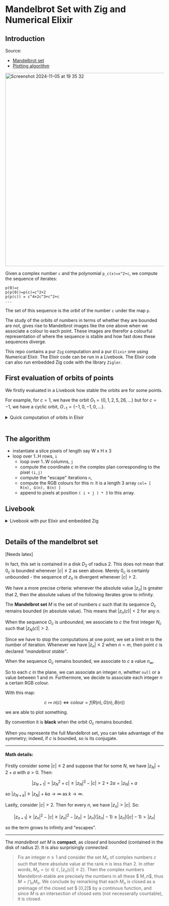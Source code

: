 # Mandelbrot Set with Zig and Numerical Elixir

## Introduction

Source:

- [Mandelbrot set](https://en.wikipedia.org/wiki/Mandelbrot_set)
- [Plotting algorithm](https://en.wikipedia.org/wiki/Plotting_algorithms_for_the_Mandelbrot_set)

<img width="613" alt="Screenshot 2024-11-05 at 19 35 32" src="https://github.com/user-attachments/assets/9eb71bec-b77e-4d04-bc88-bb86d19d6219">

Given a complex number `c` and the polynomial `p_c(x)=x^2+c`, we compute the sequence of iterates:

```
p(0)=c
p(p(0))=p(c)=c^2+2
p(p(c)) = c^4+2c^3+c^2+c
...
```

The set of this sequence is the _orbit_ of the number `c` under the map `p`.

The study of the orbits of numbers in terms of whether they are bounded are not, gives rise to Mandelbrot images like the one above when we associate a colour to each point.
These images are therefor a colourful representation of where the sequence is stable and how fast does these sequences diverge.

This repo contains a pur `Zig` computation and a pur `Elixir` one using Numerical Elixir. The Elixir code can be run in a Livebook. The Elixir code can also run embedded Zig code with the library `Zigler`.

## First evaluation of orbits of points

We firstly evaluated in a Livebook how stable the orbits are for some points.

For example, for $c=1$, we have the orbit $O_1 = \{ 0, 1, 2, 5, 26,\dots\}$ but for $c=-1$, we have a cyclic orbit, $O_{-1} = \{−1, 0, −1, 0,\dots\}$.

<details><summary>Quick computation of orbits in Elixir</summary>

```elixir
Mix.install(
  [
    {:kino_vega_lite, "~> 0.1.11"},
    {:complex, "~> 0.5.0"}
  ]
)

defmodule Mandelbrot do
  def p(z,c) do
    Complex.multiply(z,z) |> Complex.add(c)
  end

  def orb(1,c), do: c
  def orb(n,c) do
    Enum.reduce_while(1..n, [c], fn i, acc ->
      case acc do
       [c] ->
          %{re: re, im: im} = c
          if re*re+im*im  > 4 do
            {:halt, {i,acc}}
          else
            {:cont,[p(c,c) | acc]}
          end
        [t |_ ] = acc ->
          %{re: re, im: im} = t
          cond do
            re*re+im*im  > 10 ->
              IO.puts "escapes"
              {:halt, {i, acc}}
            i == n-1 ->
              IO.puts "stable until"
              {:halt, {i, acc}}
            true ->
              {:cont, [p(t,c) | acc]}
          end
      end
    end)
  end
end

defmodule Chart do
  def data(n,c) do
    {nb, points} = Mand.orb(n,c)
     points =  Enum.map(points, fn %{re: re, im: im} -> [re,im] end)

    # you can't plot more points than you have
    n = if nb<n, do: nb, else: n

    for i <- 0..n-1 do
        %{"x" => Enum.at(Enum.at(points, i), 0), "y" => Enum.at(Enum.at(points, i), 1)}
    end
  end
end
```

</details>
<br/>

## The algorithm

- instantiate a slice pixels of length say W x H x 3
- loop over 1..H rows, `i`
  - loop over 1..W columns, `j`
  - compute the coordinate c in the complex plan corresponding to the pixel `(i,j)`
  - compute the "escape" iterations `n`,
  - compute the RGB colours for this n: it is a length 3 array `col= [ R(n), G(n), B(n) ]`
  - append to pixels at position `( i + j ) * 3` to this array.

## Livebook

<details><summary>Livebook with pur Elixir and embedded Zig</summary>

```elixir
Mix.install(
  [
    {:nx, "~> 0.9.1"},
    {:exla, "~> 0.9.1"},
    {:kino, "~> 0.14.2"},
    {:zigler, "~> 0.13.3"},
  ],
  config: [nx: [default_backend: EXLA.Backend]]
)

Nx.Defn.global_default_options(compiler: EXLA, client: :host)
```

## Introduction

We want to produce an image that represents the beautiful **Mandelbrot set**

Source: <https://en.wikipedia.org/wiki/Mandelbrot_set>

It is surprinsigly simple to do this in a `Livebook` and with `Nx`, the Numercial `Elixir`.

> We also propose to run the equivalent code in `Zig` in `Livebook` if you want extra speed. This happens thanks to the [Zigler](https://hexdocs.pm/zigler/Zig.html) library. The `Zig` code returns a binary that `Nx` is able to consume and `Kino` to display.

In a "Mandlebrot image", each pixel has a colour repesenting how _fast_ the _underlying point_ _"escapes"_ when calculating its _iterates_ under a certain function.

#### What is an underlying point?

A pixel has some coordinates `[i,j]`. For example, in a 1024 × 768 image (WIDTH x HEIGHT), the row number varies from from 0 to 1023 and column number from 0 to 767.

We transform these couples of integers `(i,j)` into a point in real numbers 2D plane. We "quantitize" the complex plane.

Here, the 2D "real" plan is defined by the upper left corner, say `(-2,1)`, and bottom right corner, say `(1,-1)`.

We "project" the coordinates into a real plane. For example, the pixel `(0,0)` becomes `(-2,1)` and the pixel `(999, 1999)` becomes `(1,-1)`.

#### Which function? What is iterating?

We will iterate the function: `f(x) = x*x +c` where `c` is a given number and `x` the variable.

We start with `z0 = f(0) = c`, then `z1 = f(z0) = z0 * z0 + c` then `z2 = f(z1) = z1 * z1 + c` etc...

Let's take an example. The module below calculates the iterations `x(n) = f(x(n-1))` by a simple recursion.

The sets of these iterates of `c` is called its _orbit_ .

```elixir
defmodule Simple do
  def p(x,c), do: x**2 + c

  # initial value
  def iterate(1,c), do: c

  # the n-th step
  def iterate(n,c), do: p(iterate(n-1, c), c)
end
```

We calculate the first elements of its orbit and evaluate how does the point `c=1` behaves. It looks like it will diverge to infinity.

```elixir
c = 1
{ c,
  Simple.iterate(1,c), Simple.iterate(2,c), Simple.iterate(3,c), Simple.iterate(4,c),
}
```

On the other side, the point `c=-1` seems well bahaved: the orbit has only two values, 0 and - 1, and is periodic.

```elixir
c = -1

{ c,
  Simple.iterate(1,c), Simple.iterate(2,c), Simple.iterate(3,c), Simple.iterate(4,c),
}
```

In the examples above, we took a simple "real" number.

For the Mandelbrot set, we use the complex repesentation of a point: `(x,y) -> x + y*i` where `i` is the imaginary number (`i * i = -1`).

So, each pixel `(i,j)` is mapped to a complex number `c = projection(i,j)`, and we want to evaluate how do the iterates of `c` behave under the iteration `z(n+1) = z(n)*z(n) + c` with `z0 = c`.

<!-- livebook:{"break_markdown":true} -->

#### Iteration number?

We are interested by assigning a **iteration number** to each `c`.

The number of iterations that we compute is bounded by a value `max_iter`. We can fix it to say 50.

If the orbit of `c` remains bounded, we assign an _iteration number_ to `max_iter`.

If it escapes, meaning one iterate has a norm greater than 2, then we calculate the _first index_ such that the iterate norm is greater than 2 (in absolute value as a complex, or its norm as a point).

## Complex calculus interface

We will use two types of functions:

- `Elixir` functions using `def`
- `Nx` functions using `defn`; these use a special backend (EXLA with CPU or GPU if any)

The points of the 2D plane will be represented as complex numbers as the Mandelbrot map works with complex numbers.

The function `z(n+1) = z(n) * z(n) + c` takes a complex number and returns a complex number.

Below is a helper module to work with complex number in numerical Elixir.

> We use numerical functions, declared with `defn`. All the arguments are treated as _tensors_ .

```elixir
defmodule Ncx do
  import Nx.Defn

  defn i(), do: Nx.Constants.i()

  # primitive to build a complex scalar tensor
  defn new(x,y), do: x + i() * y

  # square norm
  defn sq_norm(z), do: Nx.conjugate(z) |> Nx.dot(z) |> Nx.real()
end
```

## Algorithm

Source: <https://en.wikipedia.org/wiki/Plotting_algorithms_for_the_Mandelbrot_set>

Input: image dimensions (eg 1000 x 1500), max iteration (eg 50)

For each pixel:

- compute its "complex coordinates"
- compute the iteration number
- compute a colour

Sum-up and draw from the final tensor with `Kino`.

## Orbit and iteration number

The module computes the **iteration number** for a given input `c`.

If `|c|>2`, then this point is unstable. Otherwise, we have to compute for each point whever it stays bounded or not. If it is bounded, we get `max_iter`, otherwise a lower value.

It is also using numerical functions via `defn`.

> Note how we loop using the `Nx` versions of `while` and the double condition managed by`Nx.logical_and`, and also the `Nx` version of `cond`. These macros delegate the code to the backend for performance.

```elixir
defmodule Orbit do
  import Nx.Defn

  defn poly(z,c), do: z*z + c

  defn number(c,max_iter) do
    condition = (Nx.real(c) +1) ** 2 + (Nx.imag(c)**2)
    cond do
      # points in first cardioid are all stable. Save on iterations
      Nx.less(condition, 0.0625) ->
        max_iter
      # these points are unbounded whenever the norm is > 2
      Nx.greater(Ncx.sq_norm(c), 4) ->
        0
      # we have to evaluate each point as it can be or not bounded in the disk 2
      1 ->
          {_, _, j} =
            while {z=c, c, i=max_iter}, Nx.logical_and(Nx.greater(i,1), Nx.less(Ncx.sq_norm(z), 4)) do
                {poly(z,c), c,i-1}
            end
          max_iter - j
    end
  end
end
```

**Examples**:

```elixir
st  = Ncx.new(0.2, 0.2)
dv1 = Ncx.new(0.4, 0.4)
dv2 = Ncx.new(0.3, 0.6)
dv3 = Ncx.new(2.0,2.0)

iter_max = 100

iter_dv1 = Orbit.number(dv1, iter_max) #<- we should find 8 iterations before z_n escapes from the disk 2
iter_dv2 = Orbit.number(dv2, iter_max) #<- we should find 14 iterations before z_n escapes from the disk 2
iter_dv3 = Orbit.number(dv3, iter_max)
iter_st  = Orbit.number(st, iter_max) #<- this point is stable and the loop reaches n interations.

%{
  "unstable/2:    #{Nx.to_number(dv2)}" => iter_dv2 |> Nx.to_number(),
  "unstable/1:    #{Nx.to_number(dv1)}" => iter_dv1 |> Nx.to_number(),
  "out_of_disk2:  #{Nx.to_number(dv3)}" => iter_dv3 |> Nx.to_number(),
  "stable:        #{Nx.to_number(st)}" => iter_st |> Nx.to_number(),
}
```

## Colour calculation

Each **iteration number** is an integer $n$. We want to associate a colour $[r(n),g(n),b(n)]$.

This will help us to visualise which point of the complex plane is stable, and if not how fast it escapes. The colour gives a visual impression of this "escaping speed".

> We stay under the `Defn` goodness. Note the type casting `Nx.type_as`.

```elixir
defmodule Colour do
  import Nx.Defn

  defn normalize(n, max_iter) do
    n / max_iter
  end

  defn rgb(n) do
    cond do
      Nx.equal(n, 0) ->
        Nx.stack([255, 255, 128]) |> Nx.as_type(:u8)
      Nx.less(n, 0.5) ->
        s = n * 2
        r = 255 * (1 - s)
        g = 255 * (1 - s/2)
        b = 127 + 128 * s
        Nx.stack([r, g, b]) |> Nx.as_type(:u8)
      true ->
        s = 2 * n - 1
        r = 0
        g = 127 * (1 - s/2)
        b = 255 * (1 - s)
         Nx.stack([r, g, b]) |> Nx.as_type(:u8)
    end
  end
end
```

```elixir
n = 0; max_iter = 100

[0, 49, 51, 100]
|> Enum.map(fn n ->  Colour.normalize(n, max_iter) |> Colour.rgb() end)

```

## Pixel to complex plan

We quantitize the complex plane by mapping pixels to complex numbers.

Given a granularity of say 1M pixels (1000 x 1000 pixels), we map each pixel to a point in the complex plan by calculating the coordinates.

This is what the module below does.

```elixir
defmodule Pixel do
  import Nx.Defn

  defn map(index, {h,w}, {top_left_x, top_left_y, bottom_right_x,bottom_right_y}) do

    scale_x = Nx.divide(bottom_right_x-top_left_x, w-1)
    scale_y = Nx.divide(bottom_right_y-top_left_y, h-1)

    Ncx.new(
      top_left_x + Nx.dot(index[1],scale_x),
      top_left_y + Nx.dot(index[0], scale_y)
    )
  end
end
```

## Computing the Mandelbrot set

For each pixel, we compute its complex coordinates. We then compute its iteration
number. With this number, we compute a colour.

**Example**:

```elixir
dim = {100,100}
iter_max = 100
top_left_x = -2; top_left_y = 1.2; bottom_right_x = 0.6; bottom_right_y = - 1.2;
defining_points = {top_left_x, top_left_y, bottom_right_x, bottom_right_y}

p = Nx.tensor([30,1])
c_i_j = Pixel.map(p,dim, defining_points)
n_i_j = Orbit.number(c_i_j, iter_max)
nm_i_j = Colour.normalize(n_i_j, iter_max)
{Nx.to_number(n_i_j), Colour.rgb(nm_i_j)} |> dbg()

p = Nx.tensor([40,70])
c_i_j = Pixel.map(p,dim, defining_points)
n_i_j = Orbit.number(c_i_j, iter_max)
nm_i_j = Colour.normalize(n_i_j, iter_max)
{Nx.to_number(n_i_j), Colour.rgb(nm_i_j)} |> dbg()

p = Nx.tensor([5,20])
c_i_j = Pixel.map(p,dim, defining_points)
n_i_j = Orbit.number(c_i_j, iter_max)
nm_i_j = Colour.normalize(n_i_j, iter_max)
{Nx.to_number(n_i_j), Colour.rgb(nm_i_j)}

```

**The final module**

We build the cross product of the `(i,j)` to build a tensor representation
of the indices: each couple `(i,j)` represents the pixel of the image.

For each point, we compute its iterations number, and then a colour.

We then reassamble the tensor into the desired format for `Kino` to consume it and display.

> Note that to pass arguments into a `defn` function that you want to be
> treated as arguments, you use a keyword list `opts`.

```elixir
defmodule Mandelbrot do
  import Nx.Defn

  defn compute(opts) do
    top_left_x = -2; top_left_y = 1.2; bottom_right_x = 0.6; bottom_right_y = - 1.2;
    defining_points = {top_left_x, top_left_y, bottom_right_x, bottom_right_y}

    h = opts[:h]
    w = opts[:w]
    max_iter = opts[:max_iter]

    # build the tensor [[0,0],, ...[0,m], [1,1]...[n,m]]. Thks to PValente
    iota_rows = Nx.iota({h}, type: :u16) |> Nx.vectorize(:rows)
    iota_cols = Nx.iota({w}, type: :u16) |> Nx.vectorize(:cols)
    cross_product = Nx.stack([iota_rows, iota_cols])

    Pixel.map(cross_product,{h,w}, defining_points)
      |> Orbit.number(max_iter)
      |> Colour.normalize(max_iter)
      |> Colour.rgb()
      |> Nx.devectorize()
      |> Nx.reshape({h, w, 3})
      |> Nx.as_type(:u8)
  end
end

```

Depending on your machine, the computation below can be lengthy. On mine, it took 400s to draw 1M pixels (a 1000 x 1000 image).
If you want to simply evaluate, set `h = w = 400`.

```elixir
h = w = 400;
Mandelbrot.compute(h: h, w: w, max_iter: 100)
|> Kino.Image.new()
```

## Parallelise it with async_stream

When the resolution of the image increases, it is interesting to parallelize the computations.

We divide the image in horizontal bands, as much as the number of CPU cores on the machine.

We use `async_stream` to parallelize the computations on the cores of the machine. This is natively implemented in the BEAM, the VM that runs this code.

> This is worth only if the size of the image is large enough as this comes with non negligeable overhead.

We also set `ordered: true` as we need to sum-up the results in an ordered manner.

> Another possible optimisation is to remark that the image is symmetric. You can compute half of the image (redefine `h` to be `h-rem(h, cpus*2)` but you would need to be able to reverse a tensor.

```elixir
defmodule StreamMandelbrot do
  import Nx.Defn

    @doc"""
    Example: 42 rows, 8 cpus
    42 rows = 8cpus * 5 + 2
    We run 8 threads consuming 5 rows each
    We just ignore the last 2 rows.
    """
    def run(%{h: h, w: w} = opts) do
      cpus = :erlang.system_info(:logical_processors_available)
      # we eliminate a few rows from the final image, 8 at most.
      h = h - rem(h,cpus)
      rows_per_cpu = div(h, cpus)

      Task.async_stream(0..cpus-1, fn cpu_count ->
          # we shift the start index by the number of rows already consummed
          iota_rows = Nx.iota({rows_per_cpu}, type: :u16) |> Nx.add(cpu_count * rows_per_cpu)|> Nx.vectorize(:rows)
          # full width
          iota_cols = Nx.iota({w}, type: :u16) |> Nx.vectorize(:cols)
          cross_product = Nx.stack([iota_rows, iota_cols])
          Nx.Defn.jit_apply(fn t ->
            compute(t, opts) end, [cross_product])
          end,
          timeout: :infinity, ordered: true
      )
      |> Enum.map(fn {:ok, t} -> t end) #&elem(&1, 1)
      |> Nx.stack()
      |> Nx.reshape({h,w,3})
  end



  defn compute(cross_product, %{h: h, w: w, max_iter: max_iter}) do
    top_left_x = -2; top_left_y = 1.2; bottom_right_x = 0.6; bottom_right_y = -1.2;
    defining_points = {top_left_x, top_left_y, bottom_right_x, bottom_right_y}

    Pixel.map(cross_product,{h,w}, defining_points)
    |> Orbit.number(max_iter)
    |> Colour.normalize(max_iter)
    |> Colour.rgb()
    |> Nx.devectorize()
    |> Nx.as_type(:u8)
  end
end
```

When we run the code, we have much faster results. On my machine, it took 44s to draw a 1M pixels image. We get the expected performance boost.

```elixir
h= w = 400;

StreamMandelbrot.run( %{h: h, w: w, max_iter: 100})
|> Kino.Image.new()
```

## Run embedded Zig code

If we still need or want extra speed, we can also embed `Zig` code in `Elixir` within a Livebook.

`Zigler` offers a [remarkable documentation](https://hexdocs.pm/zigler/readme.html#installation-elixir).

You may to have `Zig` installed on your machine.

Run:

```
mix zig.get
```

In the `Livebook`, we add the dependencies (in the first cell):

<!-- livebook:{"force_markdown":true} -->

```elixir
Mix.install([{:zigler, "~> 0.13.3"},{:zig_get, "~> 0.13.1"},])
```

With the `Zigler`, we can even inline Zig code.

The code below runs the same algorithm and runs OS threads for concurrency.

```elixir
defmodule Zigit do
  use Zig, otp_app: :zigler,
    nifs: [..., generate_mandelbrot: [:threaded]]
    # release_mode: :fast

  ~Z"""
    const beam = @import("beam");
    const std = @import("std");
    const Cx = std.math.Complex(f64);

    const topLeft = Cx{ .re = -2.1, .im = 1.2 };
    const bottomRight = Cx{ .re = 0.6, .im = -1.2 };
    const w = bottomRight.re - topLeft.re;
    const h = bottomRight.im - topLeft.im;

    const Context = struct {res_x: usize, res_y: usize, imax: usize};

    /// nif: generate_mandelbrot/3 Threaded
    pub fn generate_mandelbrot(res_x: usize, res_y: usize, max_iter: usize) !beam.term {
        const pixels = try beam.allocator.alloc(u8, res_x * res_y * 3);
        defer beam.allocator.free(pixels);

        const resolution = Context{ .res_x = res_x, .res_y = res_y, .imax = max_iter };

        const res = try createBands(pixels, resolution);
        return beam.make(res, .{ .as = .binary });
    }

    // <--- threaded version
    fn createBands(pixels: []u8, ctx: Context) ![]u8 {
        const cpus = try std.Thread.getCpuCount();
        var threads = try beam.allocator.alloc(std.Thread, cpus);
        defer beam.allocator.free(threads);

        // half of the total rows
        const rows_to_process = ctx.res_y / 2 + ctx.res_y % 2;
        // one band is one count of cpus
        // const nb_rows_per_band = rows_to_process / cpus + rows_to_process % cpus;
        const rows_per_band = (rows_to_process + cpus - 1) / cpus;

        for (0..cpus) |cpu_count| {
            const start_row = cpu_count * rows_per_band;

            // Stop if there are no rows to process
            if (start_row >= rows_to_process) break;

            const end_row = @min(start_row + rows_per_band, rows_to_process);
            const args = .{ ctx, pixels, start_row, end_row };
            threads[cpu_count] = try std.Thread.spawn(.{}, processRows, args);
        }
        for (threads[0..cpus]) |thread| {
            thread.join();
        }

        return pixels;
    }

    fn processRows(ctx: Context, pixels: []u8, start_row: usize, end_row: usize) void {
        for (start_row..end_row) |current_row| {
            processRow(ctx, pixels, current_row);
        }
    }

    fn processRow(ctx: Context, pixels: []u8, row_id: usize) void {
        // Calculate the symmetric row
        const sym_row_id = ctx.res_y - 1 - row_id;

        if (row_id <= sym_row_id) {
            // loop over columns
            for (0..ctx.res_x) |col_id| {
                const c = mapPixel(.{ @as(usize, @intCast(row_id)), @as(usize, @intCast(col_id)) }, ctx);
                const iter = iterationNumber(c, ctx.imax);
                const colour = createRgb(iter, ctx.imax);

                const p_idx = (row_id * ctx.res_x + col_id) * 3;
                pixels[p_idx + 0] = colour[0];
                pixels[p_idx + 1] = colour[1];
                pixels[p_idx + 2] = colour[2];

                // Process the symmetric row (if it's different from current row)
                if (row_id != sym_row_id) {
                    const sym_p_idx = (sym_row_id * ctx.res_x + col_id) * 3;
                    pixels[sym_p_idx + 0] = colour[0];
                    pixels[sym_p_idx + 1] = colour[1];
                    pixels[sym_p_idx + 2] = colour[2];
                }
            }
        }
    }

    fn mapPixel(pixel: [2]usize, ctx: Context) Cx {
        const px_width = ctx.res_x - 1;
        const px_height = ctx.res_y - 1;
        const scale_x = w / @as(f64, @floatFromInt(px_width));
        const scale_y = h / @as(f64, @floatFromInt(px_height));

        const re = topLeft.re + scale_x * @as(f64, @floatFromInt(pixel[1]));
        const im = topLeft.im + scale_y * @as(f64, @floatFromInt(pixel[0]));
        return Cx{ .re = re, .im = im };
    }

    fn iterationNumber(c: Cx, imax: usize) ?usize {
        if (c.re > 0.6 or c.re < -2.1) return 0;
        if (c.im > 1.2 or c.im < -1.2) return 0;

        // first cardiod
        if ((c.re + 1) * (c.re + 1) + c.im * c.im < 0.0625) return null;

        var z = Cx{ .re = 0.0, .im = 0.0 };
        for (0..imax) |j| {
            if (sqnorm(z) > 4) return j;
            z = Cx.mul(z, z).add(c);
        }
        return null;
    }

    fn sqnorm(z: Cx) f64 {
        return z.re * z.re + z.im * z.im;
    }

    fn createRgb(iter: ?usize, imax: usize) [3]u8 {
        // If it didn't escape, return black
        if (iter == null) return [_]u8{ 0, 0, 0 };

        // Normalize time to [0,1[ now that we know it isn't "null"
        const normalized = @as(f64, @floatFromInt(iter.?)) / @as(f64, @floatFromInt(imax));

        if (normalized < 0.5) {
            const scaled = normalized * 2;
            return [_]u8{ @as(u8, @intFromFloat(255 * (1 - scaled))), @as(u8, @intFromFloat(255.0 * (1 - scaled / 2))), @as(u8, @intFromFloat(127 + 128 * scaled)) };
        } else {
            const scaled = (normalized - 0.5) * 2.0;
            return [_]u8{ 0, @as(u8, @intFromFloat(127 * (1 - scaled / 2))), @as(u8, @intFromFloat(255 * (1 - scaled))) };
        }
    }

  """
end
```

We run the Zig code. It returns a binary that we are able to consume with `Nx` and display the image.

To draw an image of 1M pixels, it takes a few milliseconds. Feels like magic.

```elixir
h = w = 1_000
max_iter = 100;

Zigit.generate_mandelbrot(h, w, max_iter)
|> Nx.from_binary(:u8)
|> Nx.reshape({h, w, 3})
|> Kino.Image.new()
```

</details>
<br/>

## Details of the mandelbrot set

[Needs latex]

In fact, this set is contained in a disk $D_2$ of radius 2. This does not mean that $0_c$ is bounded whenever $|c|\leq 2$ as seen above. Merely $0_c$ is certainly unbounded - the sequence of $z_n$ is divergent whenever $|c| > 2$.

We have a more precise criteria: whenever the absolute value $|z_n|$ is greater that 2, then the absolute values of the following iterates grow to infinity.

The **Mandelbrot set** $M$ is the set of numbers $c$ such that its sequence $O_c$ remains bounded (in absolute value). This means that $| z_n (c) | < 2$ for any $n$.

When the sequence $O_c$ is _unbounded_, we associate to $c$ the first integer $N_c$ such that $|z_N (c)| > 2$.

Since we have to stop the computations at one point, we set a limit $m$ to the number of iteration. Whenever we have $|z_{n}|\leq 2$ when $n=m$, then point $c$ is declared _"mandelbrot stable"_.

When the sequence $O_c$ remains bounded, we associate to $c$ a value $n_{\infty}$.

So to each $c$ in the plane, we can associate an integer $n$, whether `null` or a value between 1 and $m$.
Furthermore, we decide to associate each integer $n$ a certain RGB colour.

With this map:

$$c \mapsto n(c) \Leftrightarrow \mathrm{colour} = f\big(R(n),G(n),B(n)\big)$$

we are able to plot something.

By convention it is **black** when the orbit $O_c$ remains bounded.

When you represente the full Mandelbrot set, you can take advantage of the symmetry; indeed, if $c$ is bounded, so is its conjugate.

<hr/>

#### Math details:

Firstly consider some $|c| \leq 2$ and suppose that for some $N$, we have $|z_N|= 2+a$ with $a > 0$. Then:

$$|z_{N+1}| = |z_N^2+c|\geq |z_N|^2 -|c| > 2+2a = |z_N|+a$$

so $|z_{N+k}| \geq |z_N| +ka \to \infty$ as $k\to \infty$.

Lastly, consider $|c| > 2$. Then for every $n$, we have $|z_n| > |c|$. So:

$$|z_{n+1}| \geq |z_n|^2 -|c| \geq |z_n|^2-|z_n| = |z_n|(|z_n|-1) \geq |z_n|(|c|-1) > |z_n|$$

so the term grows to infinity and "escapes".

<hr/>

The _mandelbrot set_ $M$ is **compact**, as _closed_ and bounded (contained in the disk of radius 2).
It is also surprisingly _connected_.

> Fix an integer $n\geq 1$ and consider the set $M_n$ of complex numbers $c$ such that there absolute value at the rank $n$ is less than 2. In other words, $M_n=\{c\in\mathbb{C}, \, |z_n(c)|\leq 2\}$. Then the complex numbers Mandelbrot-stable are precisely the numbers in all these $ M_n$, thus $M = \bigcap_n M_n$.
> We conclude by remarking that each $M_n$ is closed as a preimage of the closed set $ [0,2]$ by a continous function, and since $M$ is an intersection of closed sets (not necesserally countable), it is closed.
